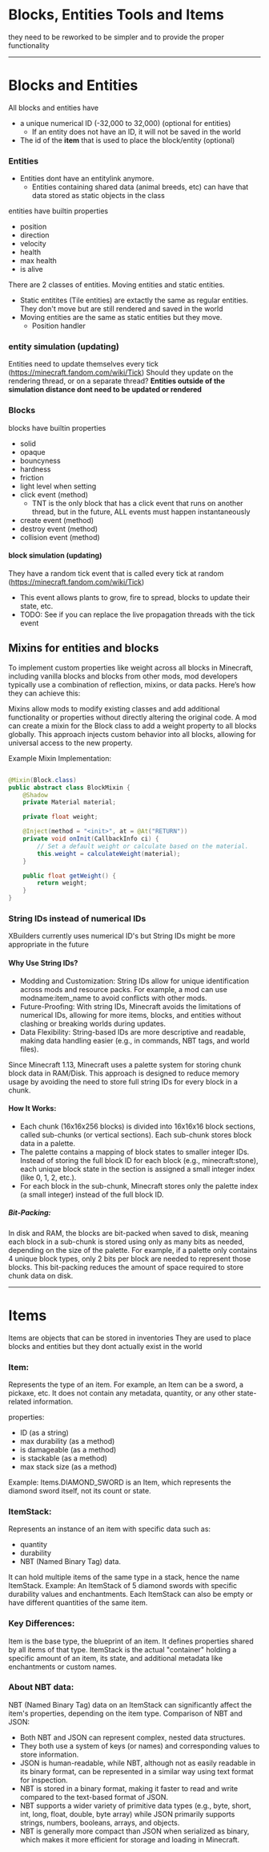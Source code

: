 # Blocks, Entities Tools and Items

they need to be reworked to be simpler and to provide the proper functionality

---------------------------------------------------------------------

# Blocks and Entities

All blocks and entities have

- a unique numerical ID (-32,000 to 32,000) (optional for entities)
    - If an entity does not have an ID, it will not be saved in the world
- The id of the **item** that is used to place the block/entity (optional)

### Entities

* Entities dont have an entitylink anymore.
    * Entities containing shared data (animal breeds, etc) can have that data stored as static objects in the class

entities have builtin properties

- position
- direction
- velocity
- health
- max health
- is alive

There are 2 classes of entities. Moving entities and static entities.

* Static entitites (Tile entities) are extactly the same as regular entities. They don't move but are still rendered and
  saved in the world
* Moving entities are the same as static entities but they move.
    * Position handler

### entity simulation (updating)
Entities need to update themselves every tick (https://minecraft.fandom.com/wiki/Tick)
Should they update on the rendering thread, or on a separate thread?
**Entities outside of the simulation distance dont need to be updated or rendered**


### Blocks

blocks have builtin properties

- solid
- opaque
- bouncyness
- hardness
- friction
- light level when setting
- click event (method)
    - TNT is the only block that has a click event that runs on another thread, but in the future, ALL events must
      happen instantaneously
- create event (method)
- destroy event (method)
- collision event (method)

#### block simulation (updating)
They have a random tick event that is called every tick at random (https://minecraft.fandom.com/wiki/Tick)
* This event allows plants to grow, fire to spread, blocks to update their state, etc.
* TODO: See if you can replace the live propagation threads with the tick event




## Mixins for entities and blocks

To implement custom properties like weight across all blocks in Minecraft, including vanilla blocks and blocks from
other mods, mod developers typically use a combination of reflection, mixins, or data packs. Here’s how they can achieve
this:

Mixins allow mods to modify existing classes and add additional functionality or properties without directly altering
the original code.
A mod can create a mixin for the Block class to add a weight property to all blocks globally.
This approach injects custom behavior into all blocks, allowing for universal access to the new property.

Example Mixin Implementation:

```java

@Mixin(Block.class)
public abstract class BlockMixin {
    @Shadow
    private Material material;

    private float weight;

    @Inject(method = "<init>", at = @At("RETURN"))
    private void onInit(CallbackInfo ci) {
        // Set a default weight or calculate based on the material.
        this.weight = calculateWeight(material);
    }

    public float getWeight() {
        return weight;
    }
}
```

### String IDs instead of numerical IDs

XBuilders currently uses numerical ID's but String IDs might be more appropriate in the future

#### Why Use String IDs?

- Modding and Customization: String IDs allow for unique identification across mods and resource packs. For example, a
  mod can use modname:item_name to avoid conflicts with other mods.
- Future-Proofing: With string IDs, Minecraft avoids the limitations of numerical IDs, allowing for more items, blocks,
  and entities without clashing or breaking worlds during updates.
- Data Flexibility: String-based IDs are more descriptive and readable, making data handling easier (e.g., in commands,
  NBT tags, and world files).

Since Minecraft 1.13, Minecraft uses a palette system for storing chunk block data in RAM/Disk. This approach is
designed to reduce memory usage by avoiding the need to store full string IDs for every block in a chunk.

#### How It Works:

- Each chunk (16x16x256 blocks) is divided into 16x16x16 block sections, called sub-chunks (or vertical sections). Each
  sub-chunk stores block data in a palette.
- The palette contains a mapping of block states to smaller integer IDs. Instead of storing the full block ID for each
  block (e.g., minecraft:stone), each unique block state in the section is assigned a small integer index (like 0, 1, 2,
  etc.).
- For each block in the sub-chunk, Minecraft stores only the palette index (a small integer) instead of the full block
  ID.

##### Bit-Packing:

In disk and RAM, the blocks are bit-packed when saved to disk, meaning each block in a sub-chunk is stored using only as
many bits as needed, depending on the size of the palette.
For example, if a palette only contains 4 unique block types, only 2 bits per block are needed to represent those
blocks.
This bit-packing reduces the amount of space required to store chunk data on disk.













---------------------------------------------------------------------


# Items

Items are objects that can be stored in inventories
They are used to place blocks and entities but they dont actually exist in the world

### Item:

Represents the type of an item. For example, an Item can be a sword, a pickaxe, etc.
It does not contain any metadata, quantity, or any other state-related information.

properties:

- ID (as a string)
- max durability (as a method)
- is damageable (as a method)
- is stackable (as a method)
- max stack size (as a method)

Example: Items.DIAMOND_SWORD is an Item, which represents the diamond sword itself, not its count or state.

### ItemStack:
Represents an instance of an item with specific data such as:
- quantity
- durability
- NBT (Named Binary Tag) data.

It can hold multiple items of the same type in a stack, hence the name ItemStack.
Example: An ItemStack of 5 diamond swords with specific durability values and enchantments. Each ItemStack can also be
empty or have different quantities of the same item.

### Key Differences:
Item is the base type, the blueprint of an item. It defines properties shared by all items of that type.
ItemStack is the actual "container" holding a specific amount of an item, its state, and additional metadata like
enchantments or custom names.

### About NBT data:
NBT (Named Binary Tag) data on an ItemStack can significantly affect the item's properties, depending on the item
type.
Comparison of NBT and JSON:
- Both NBT and JSON can represent complex, nested data structures.
- They both use a system of keys (or names) and corresponding values to store information.
- JSON is human-readable, while NBT, although not as easily readable in its binary format, can be represented in a similar way using text format for inspection.
- NBT is stored in a binary format, making it faster to read and write compared to the text-based format of JSON.
- NBT supports a wider variety of primitive data types (e.g., byte, short, int, long, float, double, byte array) while JSON primarily supports strings, numbers, booleans, arrays, and objects.
- NBT is generally more compact than JSON when serialized as binary, which makes it more efficient for storage and loading in Minecraft.